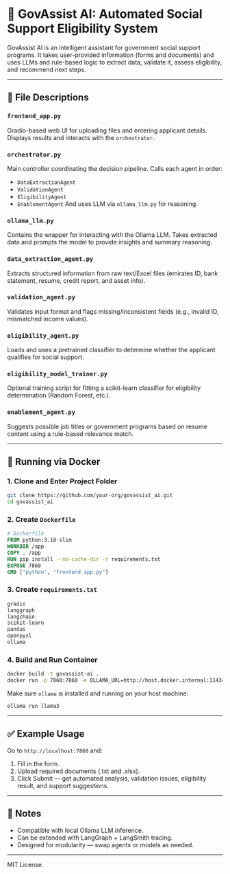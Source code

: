 
# 🤖 GovAssist AI: Automated Social Support Eligibility System

GovAssist AI is an intelligent assistant for government social support programs. It takes user-provided information (forms and documents) and uses LLMs and rule-based logic to extract data, validate it, assess eligibility, and recommend next steps.

---

## 📁 File Descriptions

### `frontend_app.py`
Gradio-based web UI for uploading files and entering applicant details. Displays results and interacts with the `orchestrator`.

### `orchestrator.py`
Main controller coordinating the decision pipeline. Calls each agent in order:
- `DataExtractionAgent`
- `ValidationAgent`
- `EligibilityAgent`
- `EnablementAgent`
And uses LLM via `ollama_llm.py` for reasoning.

### `ollama_llm.py`
Contains the wrapper for interacting with the Ollama LLM. Takes extracted data and prompts the model to provide insights and summary reasoning.

### `data_extraction_agent.py`
Extracts structured information from raw text/Excel files (emirates ID, bank statement, resume, credit report, and asset info).

### `validation_agent.py`
Validates input format and flags missing/inconsistent fields (e.g., invalid ID, mismatched income values).

### `eligibility_agent.py`
Loads and uses a pretrained classifier to determine whether the applicant qualifies for social support.

### `eligibility_model_trainer.py`
Optional training script for fitting a scikit-learn classifier for eligibility determination (Random Forest, etc.).

### `enablement_agent.py`
Suggests possible job titles or government programs based on resume content using a rule-based relevance match.

---

## 🐳 Running via Docker

### 1. Clone and Enter Project Folder

```bash
git clone https://github.com/your-org/govassist_ai.git
cd govassist_ai
```

### 2. Create `Dockerfile`

```Dockerfile
# Dockerfile
FROM python:3.10-slim
WORKDIR /app
COPY . /app
RUN pip install --no-cache-dir -r requirements.txt
EXPOSE 7860
CMD ["python", "frontend_app.py"]
```

### 3. Create `requirements.txt`

```txt
gradio
langgraph
langchain
scikit-learn
pandas
openpyxl
ollama
```

### 4. Build and Run Container

```bash
docker build -t govassist-ai .
docker run -p 7860:7860 -e OLLAMA_URL=http://host.docker.internal:11434 -e OLLAMA_MODEL=llama3 govassist-ai
```

Make sure `ollama` is installed and running on your host machine:
```bash
ollama run llama3
```

---

## ✅ Example Usage

Go to `http://localhost:7860` and:
1. Fill in the form.
2. Upload required documents (.txt and .xlsx).
3. Click Submit — get automated analysis, validation issues, eligibility result, and support suggestions.

---

## 📌 Notes

- Compatible with local Ollama LLM inference.
- Can be extended with LangGraph + LangSmith tracing.
- Designed for modularity — swap agents or models as needed.

---

MIT License.
